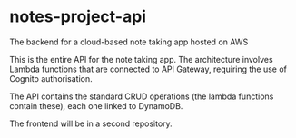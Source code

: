 # notes-project-api
The backend for a cloud-based note taking app hosted on AWS

This is the entire API for the note taking app. The architecture involves Lambda functions 
that are connected to API Gateway, requiring the use of Cognito authorisation. 

The API contains the standard CRUD operations (the lambda functions contain these), each one linked to DynamoDB. 

The frontend will be in a second repository.
